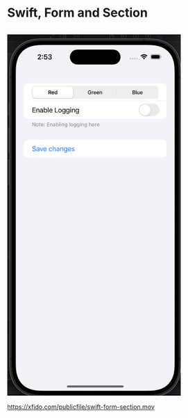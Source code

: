 # Swift, Form and Section 

```

```

<img src="swift-form-section.png" alt="drawing" width="400"/>

https://xfido.com/publicfile/swift-form-section.mov
